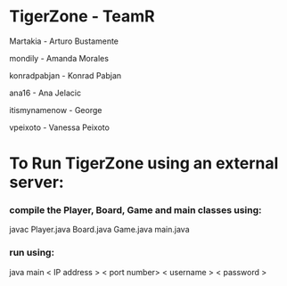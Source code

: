 # TigerZone - TeamR
  Martakia - Arturo Bustamente
  
  mondily - Amanda Morales
  
  konradpabjan - Konrad Pabjan
  
  ana16 - Ana Jelacic
  
  itismynamenow - George
  
  vpeixoto - Vanessa Peixoto
  

# To Run TigerZone using an external server:

### compile the Player, Board, Game and main classes using:

  javac Player.java Board.java Game.java main.java
  
### run using:

  java main < IP address > < port number> < username > < password >
